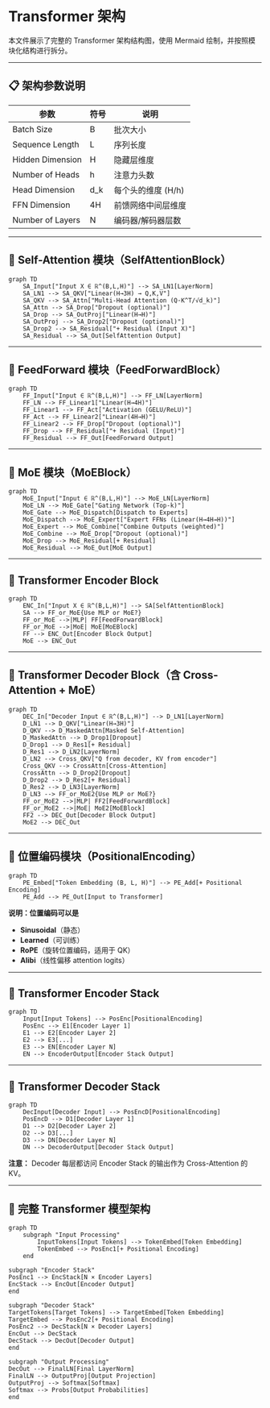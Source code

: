 # Transformer 架构

本文件展示了完整的 Transformer 架构结构图，使用 Mermaid 绘制，并按照模块化结构进行拆分。

---

## 📋 架构参数说明

| 参数               | 符号  | 说明           |
|------------------|-----|--------------|
| Batch Size       | B   | 批次大小         |
| Sequence Length  | L   | 序列长度         |
| Hidden Dimension | H   | 隐藏层维度        |
| Number of Heads  | h   | 注意力头数        |
| Head Dimension   | d_k | 每个头的维度 (H/h) |
| FFN Dimension    | 4H  | 前馈网络中间层维度    |
| Number of Layers | N   | 编码器/解码器层数    |

---

## 🔹 Self-Attention 模块（SelfAttentionBlock）

```mermaid
graph TD
    SA_Input["Input X ∈ ℝ^(B,L,H)"] --> SA_LN1[LayerNorm]
    SA_LN1 --> SA_QKV["Linear(H→3H) → Q,K,V"]
    SA_QKV --> SA_Attn["Multi-Head Attention (Q·K^T/√d_k)"]
    SA_Attn --> SA_Drop["Dropout (optional)"]
    SA_Drop --> SA_OutProj["Linear(H→H)"]
    SA_OutProj --> SA_Drop2["Dropout (optional)"]
    SA_Drop2 --> SA_Residual["+ Residual (Input X)"]
    SA_Residual --> SA_Out[SelfAttention Output]
```

---

## 🔹 FeedForward 模块（FeedForwardBlock）

```mermaid
graph TD
    FF_Input["Input ∈ ℝ^(B,L,H)"] --> FF_LN[LayerNorm]
    FF_LN --> FF_Linear1["Linear(H→4H)"]
    FF_Linear1 --> FF_Act["Activation (GELU/ReLU)"]
    FF_Act --> FF_Linear2["Linear(4H→H)"]
    FF_Linear2 --> FF_Drop["Dropout (optional)"]
    FF_Drop --> FF_Residual["+ Residual (Input)"]
    FF_Residual --> FF_Out[FeedForward Output]
```

---

## 🔹 MoE 模块（MoEBlock）

```mermaid
graph TD
    MoE_Input["Input ∈ ℝ^(B,L,H)"] --> MoE_LN[LayerNorm]
    MoE_LN --> MoE_Gate["Gating Network (Top-k)"]
    MoE_Gate --> MoE_Dispatch[Dispatch to Experts]
    MoE_Dispatch --> MoE_Expert["Expert FFNs (Linear(H→4H→H))"]
    MoE_Expert --> MoE_Combine["Combine Outputs (weighted)"]
    MoE_Combine --> MoE_Drop["Dropout (optional)"]
    MoE_Drop --> MoE_Residual[+ Residual]
    MoE_Residual --> MoE_Out[MoE Output]
```

---

## 🔹 Transformer Encoder Block

```mermaid
graph TD
    ENC_In["Input X ∈ ℝ^(B,L,H)"] --> SA[SelfAttentionBlock]
    SA --> FF_or_MoE{Use MLP or MoE?}
    FF_or_MoE -->|MLP| FF[FeedForwardBlock]
    FF_or_MoE -->|MoE| MoE[MoEBlock]
    FF --> ENC_Out[Encoder Block Output]
    MoE --> ENC_Out
```

---

## 🔹 Transformer Decoder Block（含 Cross-Attention + MoE）

```mermaid
graph TD
    DEC_In["Decoder Input ∈ ℝ^(B,L,H)"] --> D_LN1[LayerNorm]
    D_LN1 --> D_QKV["Linear(H→3H)"]
    D_QKV --> D_MaskedAttn[Masked Self-Attention]
    D_MaskedAttn --> D_Drop1[Dropout]
    D_Drop1 --> D_Res1[+ Residual]
    D_Res1 --> D_LN2[LayerNorm]
    D_LN2 --> Cross_QKV["Q from decoder, KV from encoder"]
    Cross_QKV --> CrossAttn[Cross-Attention]
    CrossAttn --> D_Drop2[Dropout]
    D_Drop2 --> D_Res2[+ Residual]
    D_Res2 --> D_LN3[LayerNorm]
    D_LN3 --> FF_or_MoE2{Use MLP or MoE?}
    FF_or_MoE2 -->|MLP| FF2[FeedForwardBlock]
    FF_or_MoE2 -->|MoE| MoE2[MoEBlock]
    FF2 --> DEC_Out[Decoder Block Output]
    MoE2 --> DEC_Out
```

---

## 🔹 位置编码模块（PositionalEncoding）

```mermaid
graph TD
    PE_Embed["Token Embedding (B, L, H)"] --> PE_Add[+ Positional Encoding]
    PE_Add --> PE_Out[Input to Transformer]
```

**说明：位置编码可以是**

- **Sinusoidal**（静态）
- **Learned**（可训练）
- **RoPE**（旋转位置编码，适用于 QK）
- **Alibi**（线性偏移 attention logits）

---

## 🔹 Transformer Encoder Stack

```mermaid
graph TD
    Input[Input Tokens] --> PosEnc[PositionalEncoding]
    PosEnc --> E1[Encoder Layer 1]
    E1 --> E2[Encoder Layer 2]
    E2 --> E3[...]
    E3 --> EN[Encoder Layer N]
    EN --> EncoderOutput[Encoder Stack Output]
```

---

## 🔹 Transformer Decoder Stack

```mermaid
graph TD
    DecInput[Decoder Input] --> PosEncD[PositionalEncoding]
    PosEncD --> D1[Decoder Layer 1]
    D1 --> D2[Decoder Layer 2]
    D2 --> D3[...]
    D3 --> DN[Decoder Layer N]
    DN --> DecoderOutput[Decoder Stack Output]
```

**注意：** Decoder 每层都访问 Encoder Stack 的输出作为 Cross-Attention 的 KV。

---

## 🔹 完整 Transformer 模型架构

```mermaid
graph TD
    subgraph "Input Processing"
        InputTokens[Input Tokens] --> TokenEmbed[Token Embedding]
        TokenEmbed --> PosEnc1[+ Positional Encoding]
    end

subgraph "Encoder Stack"
PosEnc1 --> EncStack[N × Encoder Layers]
EncStack --> EncOut[Encoder Output]
end

subgraph "Decoder Stack"
TargetTokens[Target Tokens] --> TargetEmbed[Token Embedding]
TargetEmbed --> PosEnc2[+ Positional Encoding]
PosEnc2 --> DecStack[N × Decoder Layers]
EncOut --> DecStack
DecStack --> DecOut[Decoder Output]
end

subgraph "Output Processing"
DecOut --> FinalLN[Final LayerNorm]
FinalLN --> OutputProj[Output Projection]
OutputProj --> Softmax[Softmax]
Softmax --> Probs[Output Probabilities]
end
```

